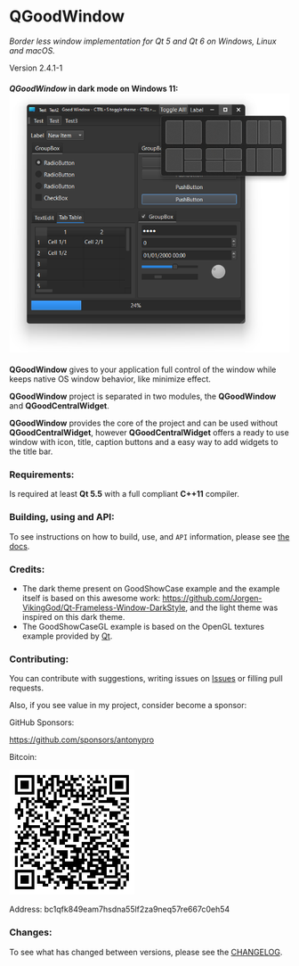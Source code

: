 # QGoodWindow

*Border less window implementation for Qt 5 and Qt 6 on Windows, Linux and macOS.*

Version 2.4.1-1

#### *QGoodWindow* in dark mode on Windows 11: ![](img/qgoodwindow.png)

**QGoodWindow** gives to your application full control of the window while keeps native OS window behavior, like minimize effect.

**QGoodWindow** project is separated in two modules, the  **QGoodWindow** and **QGoodCentralWidget**.

**QGoodWindow** provides the core of the project and can be used without **QGoodCentralWidget**, however **QGoodCentralWidget** offers a ready to use window with icon, title, caption buttons and a easy way to add widgets to the title bar.

### **Requirements:**

Is required at least **Qt 5.5** with a full compliant **C++11** compiler.

### **Building, using and API:**

To see instructions on how to build, use, and `API` information, please see [the docs](docs).

### **Credits:**

- The dark theme present on GoodShowCase example and the example itself is based on this awesome work: https://github.com/Jorgen-VikingGod/Qt-Frameless-Window-DarkStyle, and the light theme was inspired on this dark theme.
- The GoodShowCaseGL example is based on the OpenGL textures example provided by [Qt](https://doc.qt.io/qt-5/qtopengl-textures-example.html).

### **Contributing:**

You can contribute with suggestions, writing issues on [Issues](https://github.com/antonypro/QGoodWindow/issues) or filling pull requests.

Also, if you see value in my project, consider become a sponsor:

GitHub Sponsors:

https://github.com/sponsors/antonypro

Bitcoin:

![img/bitcoin-qrcode.png](img/bitcoin-qrcode.png)

Address: bc1qfk849eam7hsdna55lf2za9neq57re667c0eh54

### **Changes:**

To see what has changed between versions, please see the [CHANGELOG](CHANGELOG.md).
